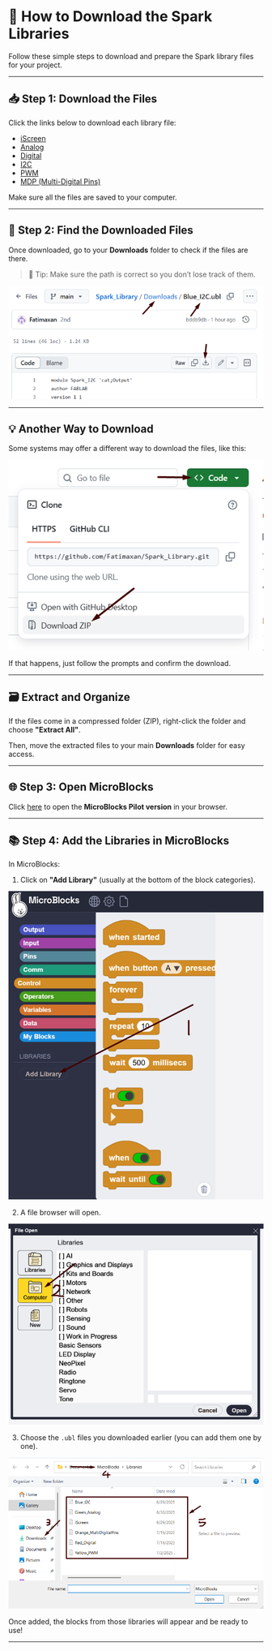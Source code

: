 # 🚀 How to Download the Spark Libraries

Follow these simple steps to download and prepare the Spark library files for your project.

---

## 📥 Step 1: Download the Files

Click the links below to download each library file:

- [iScreen](../Downloads/iScreen.ubl)  
- [Analog](../Downloads/Green_Analog.ubl)  
- [Digital](../Downloads/Red_Digital.ubl)  
- [I2C](../Downloads/Blue_I2C.ubl)  
- [PWM](../Downloads/Yellow_PWM.ubl)  
- [MDP (Multi-Digital Pins)](../Downloads/Orange_MultiDigitalPins.ubl)

Make sure all the files are saved to your computer.

---

## 📁 Step 2: Find the Downloaded Files

Once downloaded, go to your **Downloads** folder to check if the files are there.

> 🔎 Tip: Make sure the path is correct so you don’t lose track of them.

![Example of where to find your files](../Images/2.png)

---

## 💡 Another Way to Download

Some systems may offer a different way to download the files, like this:

![Alternate way](../Images/1.png)

If that happens, just follow the prompts and confirm the download.

---

## 🗃️ Extract and Organize

If the files come in a compressed folder (ZIP), right-click the folder and choose **"Extract All"**.

Then, move the extracted files to your main **Downloads** folder for easy access.

---

## 🌐 Step 3: Open MicroBlocks

Click [here](https://microblocks.fun/run-pilot/microblocks.html) to open the **MicroBlocks Pilot version** in your browser.

---

## 📚 Step 4: Add the Libraries in MicroBlocks

In MicroBlocks:

1. Click on **"Add Library"** (usually at the bottom of the block categories).

![](../Images/3.png)

2. A file browser will open.  

![](../Images/4.png)

3. Choose the `.ubl` files you downloaded earlier (you can add them one by one).

![](../Images/5.png)

Once added, the blocks from those libraries will appear and be ready to use!

---